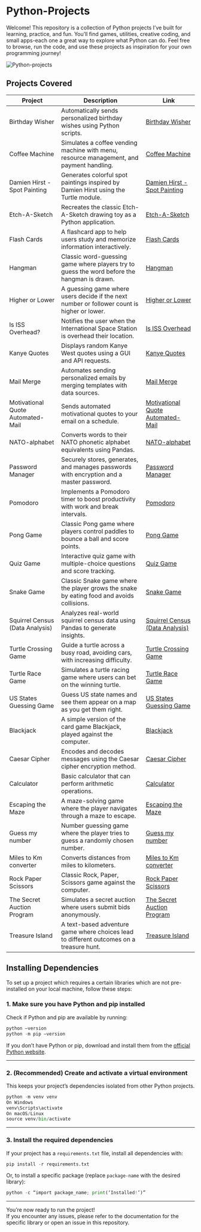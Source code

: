 # Python-Projects
Welcome! This repository is a collection of Python projects I’ve built for learning, practice, and fun.
You’ll find games, utilities, creative coding, and small apps-each one a great way to explore what Python can do.
Feel free to browse, run the code, and use these projects as inspiration for your own programming journey!

![Python-projects](https://github.com/user-attachments/assets/2d577658-6535-4f0b-97b2-4c60278ccee1)

## Projects Covered

| Project | Description | Link |
|---------|-------------|------|
| Birthday Wisher | Automatically sends personalized birthday wishes using Python scripts. | [Birthday Wisher](./Birthday%20Wisher) |
| Coffee Machine | Simulates a coffee vending machine with menu, resource management, and payment handling. | [Coffee Machine](./Coffee%20Machine) |
| Damien Hirst - Spot Painting | Generates colorful spot paintings inspired by Damien Hirst using the Turtle module. | [Damien Hirst - Spot Painting](./Damien%20Hirst%20-%20Spot%20Painting) |
| Etch-A-Sketch | Recreates the classic Etch-A-Sketch drawing toy as a Python application. | [Etch-A-Sketch](./Etch-A-Sketch) |
| Flash Cards | A flashcard app to help users study and memorize information interactively. | [Flash Cards](./Flash%20Cards) |
| Hangman | Classic word-guessing game where players try to guess the word before the hangman is drawn. | [Hangman](./Hangman) |
| Higher or Lower | A guessing game where users decide if the next number or follower count is higher or lower. | [Higher or Lower](./Higher%20or%20Lower) |
| Is ISS Overhead? | Notifies the user when the International Space Station is overhead their location. | [Is ISS Overhead](./Is%20ISS%20Overhead) |
| Kanye Quotes | Displays random Kanye West quotes using a GUI and API requests. | [Kanye Quotes](./Kanye%20Quotes) |
| Mail Merge | Automates sending personalized emails by merging templates with data sources. | [Mail Merge](./Mail%20Merge) |
| Motivational Quote Automated-Mail | Sends automated motivational quotes to your email on a schedule. | [Motivational Quote Automated-Mail](./Motivational%20Quote%20Automated-Mail) |
| NATO-alphabet | Converts words to their NATO phonetic alphabet equivalents using Pandas. | [NATO-alphabet](./NATO-alphabet) |
| Password Manager | Securely stores, generates, and manages passwords with encryption and a master password. | [Password Manager](./Password%20Manager) |
| Pomodoro | Implements a Pomodoro timer to boost productivity with work and break intervals. | [Pomodoro](./Pomodoro) |
| Pong Game | Classic Pong game where players control paddles to bounce a ball and score points. | [Pong Game](./Pong%20Game) |
| Quiz Game | Interactive quiz game with multiple-choice questions and score tracking. | [Quiz Game](./Quiz%20Game) |
| Snake Game | Classic Snake game where the player grows the snake by eating food and avoids collisions. | [Snake Game](./Snake%20Game) |
| Squirrel Census (Data Analysis) | Analyzes real-world squirrel census data using Pandas to generate insights. | [Squirrel Census (Data Analysis)](./Squirrel%20Census%20(Data%20Analysis)) |
| Turtle Crossing Game | Guide a turtle across a busy road, avoiding cars, with increasing difficulty. | [Turtle Crossing Game](./Turtle%20Crossing%20Game) |
| Turtle Race Game | Simulates a turtle racing game where users can bet on the winning turtle. | [Turtle Race Game](./Turtle%20Race%20Game) |
| US States Guessing Game | Guess US state names and see them appear on a map as you get them right. | [US States Guessing Game](./US%20States%20Guessing%20Game) |
| Blackjack | A simple version of the card game Blackjack, played against the computer. | [Blackjack](./Blackjack) |
| Caesar Cipher | Encodes and decodes messages using the Caesar cipher encryption method. | [Caesar Cipher](./Caesar%20Cipher) |
| Calculator | Basic calculator that can perform arithmetic operations. | [Calculator](./Calculator) |
| Escaping the Maze | A maze-solving game where the player navigates through a maze to escape. | [Escaping the Maze](./Escaping%20the%20Maze) |
| Guess my number | Number guessing game where the player tries to guess a randomly chosen number. | [Guess my number](./Guess%20my%20number) |
| Miles to Km converter | Converts distances from miles to kilometers. | [Miles to Km converter](./Miles%20to%20Km%20converter) |
| Rock Paper Scissors | Classic Rock, Paper, Scissors game against the computer. | [Rock Paper Scissors](./Rock%20Paper%20Scissors) |
| The Secret Auction Program | Simulates a secret auction where users submit bids anonymously. | [The Secret Auction Program](./The%20Secret%20Auction%20Program) |
| Treasure Island | A text-based adventure game where choices lead to different outcomes on a treasure hunt. | [Treasure Island](./Treasure%20Island) |


## Installing Dependencies

To set up a project which requires a certain libraries which are not pre-installed on your local machine, follow these steps:

### 1. Make sure you have Python and pip installed

Check if Python and pip are available by running:
```python
python –version 
python -m pip –version
```

If you don’t have Python or pip, download and install them from the [official Python website](https://www.python.org/downloads/).

---

### 2. (Recommended) Create and activate a virtual environment

This keeps your project’s dependencies isolated from other Python projects.

```python
python -m venv venv
On Windows
venv\Scripts\activate
On macOS/Linux
source venv/bin/activate
```

---

### 3. Install the required dependencies

If your project has a `requirements.txt` file, install all dependencies with:
```python
pip install -r requirements.txt
```

Or, to install a specific package (replace `package-name` with the desired library):
```python
python -c “import package_name; print(‘Installed!’)”
```

---

You’re now ready to run the project!  
If you encounter any issues, please refer to the documentation for the specific library or open an issue in this repository.

